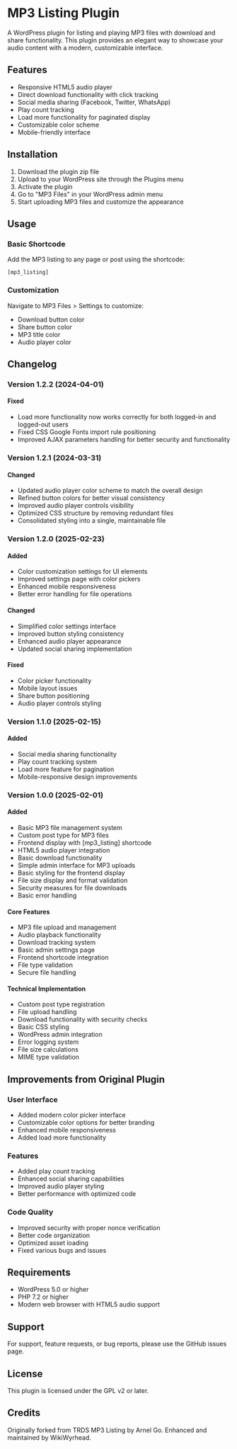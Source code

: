 # MP3 Listing Plugin

A WordPress plugin for listing and playing MP3 files with download and share functionality. This plugin provides an elegant way to showcase your audio content with a modern, customizable interface.

## Features

- Responsive HTML5 audio player
- Direct download functionality with click tracking
- Social media sharing (Facebook, Twitter, WhatsApp)
- Play count tracking
- Load more functionality for paginated display
- Customizable color scheme
- Mobile-friendly interface

## Installation

1. Download the plugin zip file
2. Upload to your WordPress site through the Plugins menu
3. Activate the plugin
4. Go to "MP3 Files" in your WordPress admin menu
5. Start uploading MP3 files and customize the appearance

## Usage

### Basic Shortcode

Add the MP3 listing to any page or post using the shortcode:

```
[mp3_listing]
```

### Customization

Navigate to MP3 Files > Settings to customize:

- Download button color
- Share button color
- MP3 title color
- Audio player color

## Changelog

### Version 1.2.2 (2024-04-01)

#### Fixed
- Load more functionality now works correctly for both logged-in and logged-out users
- Fixed CSS Google Fonts import rule positioning
- Improved AJAX parameters handling for better security and functionality

### Version 1.2.1 (2024-03-31)

#### Changed
- Updated audio player color scheme to match the overall design
- Refined button colors for better visual consistency
- Improved audio player controls visibility
- Optimized CSS structure by removing redundant files
- Consolidated styling into a single, maintainable file

### Version 1.2.0 (2025-02-23)

#### Added

- Color customization settings for UI elements
- Improved settings page with color pickers
- Enhanced mobile responsiveness
- Better error handling for file operations

#### Changed

- Simplified color settings interface
- Improved button styling consistency
- Enhanced audio player appearance
- Updated social sharing implementation

#### Fixed

- Color picker functionality
- Mobile layout issues
- Share button positioning
- Audio player controls styling

### Version 1.1.0 (2025-02-15)

#### Added

- Social media sharing functionality
- Play count tracking system
- Load more feature for pagination
- Mobile-responsive design improvements

### Version 1.0.0 (2025-02-01)

#### Added

- Basic MP3 file management system
- Custom post type for MP3 files
- Frontend display with [mp3_listing] shortcode
- HTML5 audio player integration
- Basic download functionality
- Simple admin interface for MP3 uploads
- Basic styling for the frontend display
- File size display and format validation
- Security measures for file downloads
- Basic error handling

#### Core Features

- MP3 file upload and management
- Audio playback functionality
- Download tracking system
- Basic admin settings page
- Frontend shortcode integration
- File type validation
- Secure file handling

#### Technical Implementation

- Custom post type registration
- File upload handling
- Download functionality with security checks
- Basic CSS styling
- WordPress admin integration
- Error logging system
- File size calculations
- MIME type validation

## Improvements from Original Plugin

### User Interface

- Added modern color picker interface
- Customizable color options for better branding
- Enhanced mobile responsiveness
- Added load more functionality

### Features

- Added play count tracking
- Enhanced social sharing capabilities
- Improved audio player styling
- Better performance with optimized code

### Code Quality

- Improved security with proper nonce verification
- Better code organization
- Optimized asset loading
- Fixed various bugs and issues

## Requirements

- WordPress 5.0 or higher
- PHP 7.2 or higher
- Modern web browser with HTML5 audio support

## Support

For support, feature requests, or bug reports, please use the GitHub issues page.

## License

This plugin is licensed under the GPL v2 or later.

## Credits

Originally forked from TRDS MP3 Listing by Arnel Go. Enhanced and maintained by WikiWyrhead.

